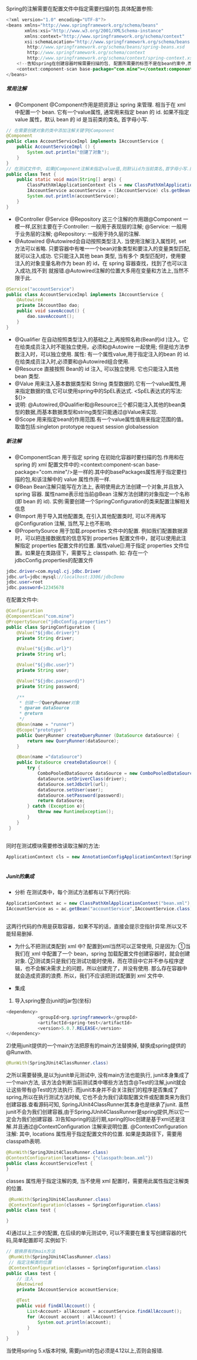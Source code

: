 Spring的注解需要在配置文件中指定需要扫描的包.具体配置参照:

```java
<?xml version="1.0" encoding="UTF-8"?>
<beans xmlns="http://www.springframework.org/schema/beans"
       xmlns:xsi="http://www.w3.org/2001/XMLSchema-instance"
       xmlns:context="http://www.springframework.org/schema/context"
       xsi:schemaLocation="http://www.springframework.org/schema/beans
        http://www.springframework.org/schema/beans/spring-beans.xsd
        http://www.springframework.org/schema/context
        http://www.springframework.org/schema/context/spring-context.xsd">
    <!--告知spring在创建容器时候需要扫描的包, 配置所需要的标签不是在bean约束中,而是在一个名为context的名称空间和约束中.-->
    <context:component-scan base-package="com.mine"></context:component-scan>
</beans>


```

##### 常用注解
* @Component
 @Component作用是把资源让 spring 来管理. 相当于在 xml 中配置一个 bean. 它有一个value属性, 通常用来指定 bean 的 id. 如果不指定 value 属性，默认 bean 的 id 是当前类的类名, 首字母小写.

```java
// 在需要创建对象的类中添加注解关键字@Component
@Component
public class AccountServiceImpl implements IAccountService {
    public AccountServiceImpl () {
        System.out.println("创建了对象");
    }
}
// 在测试文件中, 如果@Component注解未指定value值,则默认id为当前类名,首字母小写.即下面的"accountServiceImpl".
public class Test {
    public static void main(String[] args) {
        ClassPathXmlApplicationContext cls = new ClassPathXmlApplicationContext("bean.xml");
        IAccountService accountService = (IAccountService) cls.getBean("accountServiceImpl");
        System.out.println(accountService);
    }
}

```
* @Controller @Service @Repository
这三个注解的作用跟@Component 一模一样,区别主要在于:Controller: 一般用于表现层的注解;  @Service: 一般用于业务层的注解; @Repository: 一般用于持久层的注解.
* @Autowired
 @Autowired会自动按照类型注入. 当使用注解注入属性时, set 方法可以省略. 只要容器中有唯一一个bean对象类型和要注入的变量类型匹配, 就可以注入成功. 它只能注入其他 bean 类型, 当有多个 类型匹配时，使用要注入的对象变量名称作为 bean 的 id，在 spring 容器查找，找到了也可以注入成功,找不到 就报错.@Autowired注解的位置大多用在变量和方法上,当然不限于此.

```java
@Service("accountService")
public class AccountServiceImpl implements IAccountService {
    @Autowired
    private IAccountDao dao;
    public void saveAccout() {
        dao.saveAccount();
    }
}

```
* @Qualifier
在自动按照类型注入的基础之上,再按照名称(Bean的id )注入。它在给类成员注入时不能独立使用，必须和@Autowire 一起使用; 但是给方法参数注入时，可以独立使用.
属性: 有一个属性value,用于指定注入的bean 的 id.
在给类成员注入时,必须要和@Autowired组合使用.
* @Resource
直接按照 Bean的 id 注入, 可以独立使用. 它也只能注入其他 bean 类型.
* @Value
用来注入基本数据类型和 String 类型数据的.它有一个value属性,用来指定数据的值,它可以使用spring中的SpEL表达式. <SpEL表达式的写法: ${}>
* 说明: @Autowired,@Qualifier和@Resource三个都只能注入其他的bean类型的数据,而基本数据类型和string类型只能通过@Value来实现.
* @Scope
用来指定bean的作用范围.有一个value属性值用来指定范围的值。
取值包括:singleton prototype request session globalsession

##### 新注解
* @ComponentScan
用于指定 spring 在初始化容器时要扫描的包.作用和在 spring 的 xml 配置文件中的:<context:component-scan base-package="com.mine"/>是一样的.其中的basePackages属性用于指定要扫描的包,和该注解中的 value 属性作用一样.
* @Bean
Bean注解只能写在方法上, 表明使用此方法创建一个对象,并且放入 spring 容器.
属性name表示给当前@Bean 注解方法创建的对象指定一个名称(即 bean 的 id).
实例:需要创建一个SpringConfiguration的类来配置注解相关信息
*  @Import
用于导入其他配置类, 在引入其他配置类时, 可以不用再写@Configuration 注解, 当然,写上也不影响.
* @PropertySource
用于加载.properties 文件中的配置. 例如我们配置数据源时，可以把连接数据库的信息写到 properties 配置文件中，就可以使用此注解指定 properties 配置文件的位置. 属性value[]:用于指定 properties 文件位置。如果是在类路径下，需要写上 classpath.
如:
存在一个jdbcConfig.properties的配置文件

```java
jdbc.driver=com.mysql.cj.jdbc.Driver
jdbc.url=jdbc:mysql://localhost:3306/jdbcDemo
jdbc.user=root
jdbc.password=12345678
```
在配置文件中:
```java
@Configuration
@ComponentScan("com.mine")
@PropertySource("jdbcConfig.properties")
public class SpringConfiguration {
    @Value("${jdbc.driver}")
    private String driver;

    @Value("${jdbc.url}")
    private String url;

    @Value("${jdbc.user}")
    private String user;

    @Value("${jdbc.password}")
    private String password;

    /**
     * 创建一个QueryRunner对象
     * @param dataSource
     * @return
     */
    @Bean(name = "runner")
    @Scope("prototype")
    public QueryRunner createQueryRunner (DataSource dataSource) {
        return new QueryRunner(dataSource);
    }

    @Bean(name ="dataSource")
    public DataSource createDataSource() {
        try {
            ComboPooledDataSource dataSource = new ComboPooledDataSource();
            dataSource.setDriverClass(driver);
            dataSource.setJdbcUrl(url);
            dataSource.setUser(user);
            dataSource.setPassword(password);
            return dataSource;
        } catch (Exception e){
            throw new RuntimeException();
        }
    }
 }
 
```

同时在测试模块需要修改读取注解的方法:

```java
ApplicationContext cls = new AnnotationConfigApplicationContext(SpringConfiguration.class);
        
```

##### Junit的集成
* 分析
在测试类中，每个测试方法都有以下两行代码:

```java
ApplicationContext ac = new ClassPathXmlApplicationContext("bean.xml"); 
IAccountService as = ac.getBean("accountService",IAccountService.class);
 
```
这两行代码的作用是获取容器，如果不写的话，直接会提示空指针异常.所以又不能轻易删掉.
* 为什么不把测试类配到 xml 中?
配置到xml当然可以正常使用, 只是因为:
①当我们在 xml 中配置了一个 bean，spring 加载配置文件创建容器时，就会创建对象.
②测试类只是我们在测试功能时使用，而在项目中它并不参与程序逻辑，也不会解决需求上的问题，所以创建完了，并没有使用. 那么存在容器中就会造成资源的浪费. 所以，我们不应该把测试配置到 xml 文件中.

* 集成
1) 导入spring整合junit的jar包(坐标)

```java
<dependency>
            <groupId>org.springframework</groupId>
            <artifactId>spring-test</artifactId>
            <version>5.0.7.RELEASE</version> 
</dependency>
```
2)使用junit提供的一个main方法把原有的main方法替换掉, 替换成spring提供的@Runwith. 

```java
@RunWith(SpringJUnit4ClassRunner.class)
```
之所以需要替换,是以为junit单元测试中, 没有main方法也能执行, junit本身集成了一个main方法, 该方法会判断当前测试类中哪些方法包含@Test的注解,junit就会让这些带有@Test的方法执行. 而junit本身并不会关注我们的程序是否集成了spring,所以在执行测试方法时候, 它也不会为我们读取配置文件或配置类来为我们创建容器.查看源码可知, SpringJUnit4ClassRunner其本身也是继承了junit. 虽然junit不会为我们创建容器,由于SpringJUnit4ClassRunner是spring提供,所以它一定会为我们创建容器.
3)告知spring的运行期,spring的Ioc创建是基于xml还是注解.并且通过@ContextConfiguration 注解来说明位置.
@ContextConfiguration 注解:
其中,
locations 属性用于指定配置文件的位置. 如果是类路径下，需要用 classpath表明.

```java
@RunWith(SpringJUnit4ClassRunner.class)
@ContextConfiguration(locations= {"classpath:bean.xml"})
public class AccountServiceTest {
}

```
 classes 属性用于指定注解的类, 当不使用 xml 配置时，需要用此属性指定注解类的位置.

```java
 @RunWith(SpringJUnit4ClassRunner.class)
 @ContextConfiguration(classes = SpringConfiguration.class)
public class test {

}
```
4)通过以上三步的配置, 在后续的单元测试中, 可以不需要在重复写创建容器的代码,简单配置即可.实例如下:

```java
// 替换原有的main方法
 @RunWith(SpringJUnit4ClassRunner.class)
 // 指定注解类的位置
 @ContextConfiguration(classes = SpringConfiguration.class)
public class test {
    // 注入
    @Autowired
    private IAccountService accountService;

    @Test
    public void findAllAccount() {
        List<Account> allAccount = accountService.findAllAccount();
        for (Account account : allAccount) {
            System.out.println(account);
        }
    }
}


```
当使用spring 5.x版本时候, 需要junit的包必须是4.12以上,否则会报错.